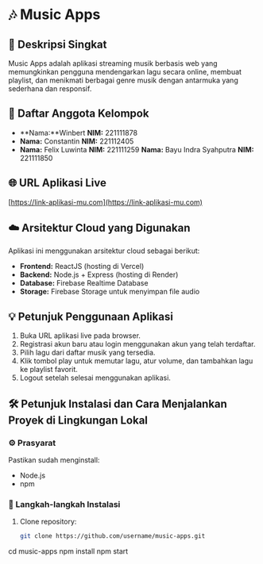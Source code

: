 # 🎶 Music Apps

## 📝 Deskripsi Singkat
Music Apps adalah aplikasi streaming musik berbasis web yang memungkinkan pengguna mendengarkan lagu secara online, membuat playlist, dan menikmati berbagai genre musik dengan antarmuka yang sederhana dan responsif.

## 👥 Daftar Anggota Kelompok
- **Nama:**Winbert 
  **NIM:** 221111878
- **Nama:** Constantin
  **NIM:** 221112405
- **Nama:** Felix Luwinta
  **NIM:** 221111259
   **Nama:** Bayu Indra Syahputra
  **NIM:** 221111850

## 🌐 URL Aplikasi Live
[https://link-aplikasi-mu.com](https://link-aplikasi-mu.com)

## ☁️ Arsitektur Cloud yang Digunakan
Aplikasi ini menggunakan arsitektur cloud sebagai berikut:

- **Frontend:** ReactJS (hosting di Vercel)
- **Backend:** Node.js + Express (hosting di Render)
- **Database:** Firebase Realtime Database
- **Storage:** Firebase Storage untuk menyimpan file audio

## 💡 Petunjuk Penggunaan Aplikasi
1. Buka URL aplikasi live pada browser.
2. Registrasi akun baru atau login menggunakan akun yang telah terdaftar.
3. Pilih lagu dari daftar musik yang tersedia.
4. Klik tombol play untuk memutar lagu, atur volume, dan tambahkan lagu ke playlist favorit.
5. Logout setelah selesai menggunakan aplikasi.

## 🛠️ Petunjuk Instalasi dan Cara Menjalankan Proyek di Lingkungan Lokal

### ⚙️ Prasyarat
Pastikan sudah menginstall:
- Node.js
- npm

### 🚀 Langkah-langkah Instalasi
1. Clone repository:
   ```bash
   git clone https://github.com/username/music-apps.git
cd music-apps
npm install
npm start

